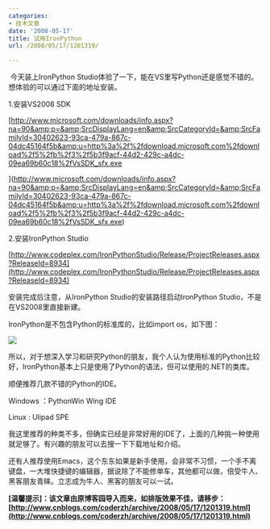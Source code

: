```yaml
---
categories:
- 技术文章
date: '2008-05-17'
title: 试用IronPython
url: /2008/05/17/1201319/

---
```



&nbsp;今天装上IronPython Studio体验了一下，能在VS里写Python还是感觉不错的。想体验的可以通过下面的地址安装。

1.安装VS2008 SDK
  
[http://www.microsoft.com/downloads/info.aspx?na=90&amp;p=&amp;SrcDisplayLang=en&amp;SrcCategoryId=&amp;SrcFamilyId=30402623-93ca-479a-867c-04dc45164f5b&amp;u=http%3a%2f%2fdownload.microsoft.com%2fdownload%2f5%2fb%2f3%2f5b3f9acf-44d2-429c-a4dc-09ea69b60c18%2fVsSDK_sfx.exe

](http://www.microsoft.com/downloads/info.aspx?na=90&amp;p=&amp;SrcDisplayLang=en&amp;SrcCategoryId=&amp;SrcFamilyId=30402623-93ca-479a-867c-04dc45164f5b&amp;u=http%3a%2f%2fdownload.microsoft.com%2fdownload%2f5%2fb%2f3%2f5b3f9acf-44d2-429c-a4dc-09ea69b60c18%2fVsSDK_sfx.exe)

2.安装IronPython Studio
  
[http://www.codeplex.com/IronPythonStudio/Release/ProjectReleases.aspx?ReleaseId=8934](http://www.codeplex.com/IronPythonStudio/Release/ProjectReleases.aspx?ReleaseId=8934)

安装完成后注意，从IronPython Studio的安装路径启动IronPython Studio，不是在VS2008里直接新建。

IronPython是不包含Python的标准库的，比如import os，如下图：

![](http://www.cnblogs.com/images/cnblogs_com/coderzh/IronPython_os.JPG)

所以，对于想深入学习和研究Python的朋友，我个人认为使用标准的Python比较好，IronPython基本上只是使用了Python的语法，但可以使用的.NET的类库。

顺便推荐几款不错的Python的IDE。

Windows ：PythonWin Wing IDE

Linux : Ulipad SPE

我这里推荐的种类不多，但确实已经是非常好用的IDE了，上面的几种挑一种使用就足够了。有兴趣的朋友可以去搜一下下载地址和介绍。

还有人推荐使用Emacs，这个东东如果是新手使用，会非常不习惯，一个手不离键盘，一大堆快捷键的编辑器，据说除了不能修单车，其他都可以做，倍受牛人、黑客朋友青睐。立志成为牛人、黑客的朋友可以一试。

**[温馨提示]：该文章由原博客园导入而来，如排版效果不佳，请移步：[http://www.cnblogs.com/coderzh/archive/2008/05/17/1201319.html](http://www.cnblogs.com/coderzh/archive/2008/05/17/1201319.html)**